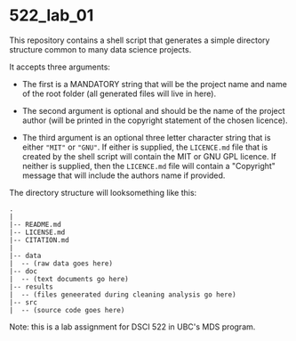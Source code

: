 # 522_lab_01

This repository contains a shell script that generates a simple directory
structure common to many data science projects.

It accepts three arguments:

* The first is a MANDATORY string that will be the
project name and name of the root folder (all generated files will live in here).

* The second argument is optional and should be the name of the project author
(will be printed in the copyright statement of the chosen licence).

* The third argument is an optional three letter character string that is
either `"MIT"` or `"GNU"`. If either is supplied, the `LICENCE.md` file that
is created by the shell script will contain the MIT or GNU GPL licence. If
neither is supplied, then the `LICENCE.md` file will contain a "Copyright"
message that will include the authors name if provided.

The directory structure will looksomething like this:

```
.
|
|-- README.md
|-- LICENSE.md
|-- CITATION.md
|
|-- data
|  -- (raw data goes here)
|-- doc
|  -- (text documents go here)
|-- results
|  -- (files geneerated during cleaning analysis go here)
|-- src
|  -- (source code goes here)
```

Note: this is a lab assignment for DSCI 522 in UBC's MDS program.
